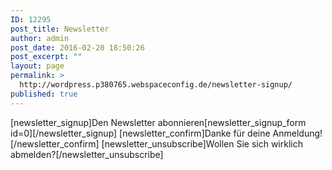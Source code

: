 ```yaml
---
ID: 12295
post_title: Newsletter
author: admin
post_date: 2016-02-20 18:50:26
post_excerpt: ""
layout: page
permalink: >
  http://wordpress.p380765.webspaceconfig.de/newsletter-signup/
published: true
---
```

[newsletter_signup]Den Newsletter abonnieren[newsletter_signup_form id=0][/newsletter_signup] [newsletter_confirm]Danke für deine Anmeldung![/newsletter_confirm] [newsletter_unsubscribe]Wollen Sie sich wirklich abmelden?[/newsletter_unsubscribe]